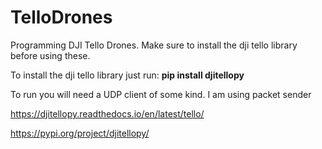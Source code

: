 # TelloDrones
Programming DJI Tello Drones. Make sure to install the dji tello library before using these.

To install the dji tello library just run: **pip install djitellopy**

To run you will need a UDP client of some kind. I am using packet sender

https://djitellopy.readthedocs.io/en/latest/tello/

https://pypi.org/project/djitellopy/
